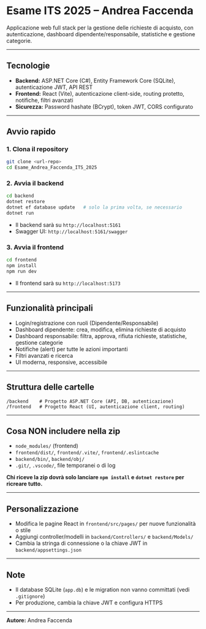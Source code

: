 # Esame ITS 2025 – Andrea Faccenda

Applicazione web full stack per la gestione delle richieste di acquisto, con autenticazione, dashboard dipendente/responsabile, statistiche e gestione categorie.

---

## **Tecnologie**

- **Backend:** ASP.NET Core (C#), Entity Framework Core (SQLite), autenticazione JWT, API REST
- **Frontend:** React (Vite), autenticazione client-side, routing protetto, notifiche, filtri avanzati
- **Sicurezza:** Password hashate (BCrypt), token JWT, CORS configurato

---

## **Avvio rapido**

### 1. Clona il repository

```sh
git clone <url-repo>
cd Esame_Andrea_Faccenda_ITS_2025
```

### 2. Avvia il backend

```sh
cd backend
dotnet restore
dotnet ef database update   # solo la prima volta, se necessario
dotnet run
```
- Il backend sarà su `http://localhost:5161`
- Swagger UI: `http://localhost:5161/swagger`

### 3. Avvia il frontend

```sh
cd frontend
npm install
npm run dev
```
- Il frontend sarà su `http://localhost:5173`

---

## **Funzionalità principali**

- Login/registrazione con ruoli (Dipendente/Responsabile)
- Dashboard dipendente: crea, modifica, elimina richieste di acquisto
- Dashboard responsabile: filtra, approva, rifiuta richieste, statistiche, gestione categorie
- Notifiche (alert) per tutte le azioni importanti
- Filtri avanzati e ricerca
- UI moderna, responsive, accessibile

---

## **Struttura delle cartelle**

```
/backend    # Progetto ASP.NET Core (API, DB, autenticazione)
/frontend   # Progetto React (UI, autenticazione client, routing)
```

---

## **Cosa NON includere nella zip**

- `node_modules/` (frontend)
- `frontend/dist/`, `frontend/.vite/`, `frontend/.eslintcache`
- `backend/bin/`, `backend/obj/`
- `.git/`, `.vscode/`, file temporanei o di log

**Chi riceve la zip dovrà solo lanciare `npm install` e `dotnet restore` per ricreare tutto.**

---

## **Personalizzazione**

- Modifica le pagine React in `frontend/src/pages/` per nuove funzionalità o stile
- Aggiungi controller/modelli in `backend/Controllers/` e `backend/Models/`
- Cambia la stringa di connessione o la chiave JWT in `backend/appsettings.json`

---

## **Note**

- Il database SQLite (`app.db`) e le migration non vanno committati (vedi `.gitignore`)
- Per produzione, cambia la chiave JWT e configura HTTPS

---

**Autore:** Andrea Faccenda
